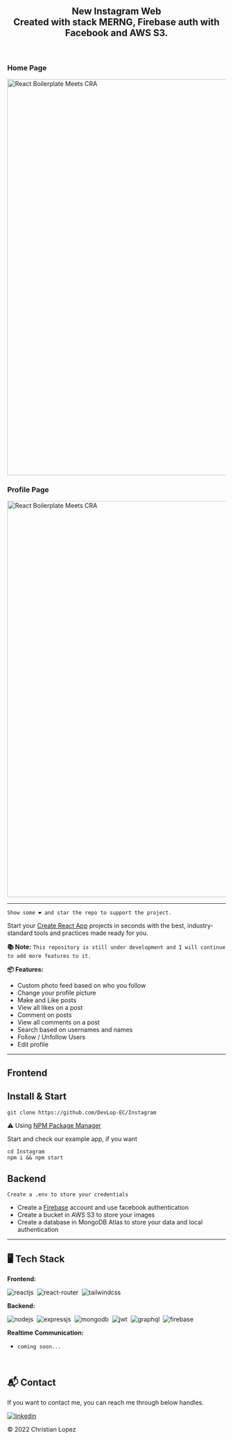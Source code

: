 <h2 align="center" ><strong>New Instagram Web</strong></br>
 Created with stack MERNG, Firebase auth with Facebook and AWS S3. 
</h2>
<br />

<h3>Home Page</h3>


<img width="914" alt="React Boilerplate Meets CRA" src="https://awesomescreenshot.s3.amazonaws.com/image/3305293/27135219-448a85a73fb32a1639da1cce94a41f2e.png?X-Amz-Algorithm=AWS4-HMAC-SHA256&X-Amz-Credential=AKIAJSCJQ2NM3XLFPVKA%2F20220513%2Fus-east-1%2Fs3%2Faws4_request&X-Amz-Date=20220513T163638Z&X-Amz-Expires=28800&X-Amz-SignedHeaders=host&X-Amz-Signature=0c9530a76c1928c5f0021f366562ec37f16383dd95c023df5f5d1ba1a73e0a7d" align="center">


<br />

<h3>Profile Page</h3>
<img width="914" alt="React Boilerplate Meets CRA" src="https://awesomescreenshot.s3.amazonaws.com/image/3305293/27135243-7e8793dc28256690f4a838651d85daf2.png?X-Amz-Algorithm=AWS4-HMAC-SHA256&X-Amz-Credential=AKIAJSCJQ2NM3XLFPVKA%2F20220513%2Fus-east-1%2Fs3%2Faws4_request&X-Amz-Date=20220513T163711Z&X-Amz-Expires=28800&X-Amz-SignedHeaders=host&X-Amz-Signature=7191384e3fe6cd130d038471f509ca7539e181c0a9c55edaf2c65f6caecefd44" align="center">


<!-- <div align="center">
  <a href="https://github.com/react-boilerplate/react-boilerplate-cra-template/actions?query=workflow%3Abuild">
    <img src="https://github.com/react-boilerplate/react-boilerplate-cra-template/workflows/build/badge.svg" alt="Build Status" />
  </a>
  <a href="https://github.com/react-boilerplate/react-boilerplate-cra-template/actions?query=workflow%3Atests">
    <img src="https://github.com/react-boilerplate/react-boilerplate-cra-template/workflows/test/badge.svg" alt="Tests Status" />
  </a>
  <a href="https://github.com/react-boilerplate/react-boilerplate-cra-template/actions?query=workflow%release">
    <img src="https://github.com/react-boilerplate/react-boilerplate-cra-template/workflows/release/badge.svg" alt="Release Status" />
  </a>
</div> -->



<br />

---


 `Show some ❤️ and star the repo to support the project.`

Start your [Create React App](https://github.com/facebook/create-react-app) projects in seconds with the best, industry-standard tools and practices made ready for you.

**📚 Note:** `This repository is still under development and I will continue to add more features to it.`

<!-- **🎨 Check the example app:** [Demonstrating the features](https://react-boilerplate.github.io/react-boilerplate-cra-template/) -->



**📦 Features:** 
- Custom photo feed based on who you follow
- Change your profile picture
- Make and Like posts
- View all likes on a post
- Comment on posts
- View all comments on a post
- Search based on usernames and names
- Follow / Unfollow Users
- Edit profile


---
<h2>Frontend</h2>

## Install & Start
``` shell 
git clone https://github.com/DevLop-EC/Instagram
```

⚠️ Using [NPM Package Manager](https://www.npmjs.com/) 

Start and check our example app, if you want

```shell
cd Instagram
npm i && npm start
```

<h2>Backend</h2>

`Create a .env to store your credentials`

- Create a [Firebase](https://firebase.google.com/) account and use facebook authentication
- Create a bucket in AWS S3 to store your images
- Create a database in MongoDB Atlas to store your data and local authentication



---

## 🖥️ Tech Stack
**Frontend:**

![reactjs](https://img.shields.io/badge/React-20232A?style=for-the-badge&logo=react&logoColor=61DAFB)&nbsp;
![react-router](https://img.shields.io/badge/React_Router-CA4245?style=for-the-badge&logo=react-router&logoColor=white)&nbsp;
![tailwindcss](https://img.shields.io/badge/Tailwind_CSS-38B2AC?style=for-the-badge&logo=tailwind-css&logoColor=white)&nbsp;


**Backend:**

![nodejs](https://img.shields.io/badge/Node.js-43853D?style=for-the-badge&logo=node.js&logoColor=white)&nbsp;
![expressjs](https://img.shields.io/badge/Express.js-000000?style=for-the-badge&logo=express&logoColor=white)&nbsp;
![mongodb](https://img.shields.io/badge/MongoDB-4EA94B?style=for-the-badge&logo=mongodb&logoColor=white)&nbsp;
![jwt](https://img.shields.io/badge/JWT-000000?style=for-the-badge&logo=JSON%20web%20tokens&logoColor=purple)&nbsp;
![graphql](https://img.shields.io/badge/GraphQL-000000?style=for-the-badge&logo=GraphQL&logoColor=red)&nbsp;
![firebase](https://img.shields.io/badge/Firebase-000000?style=for-the-badge&logo=Firebase&logoColor=yellow)&nbsp;



**Realtime Communication:**

- `coming soon...`

</br>
<h2>📬 Contact</h2>

If you want to contact me, you can reach me through below handles.

[![linkedin](https://img.shields.io/badge/LinkedIn-0077B5?style=for-the-badge&logo=linkedin&logoColor=white)](https://www.linkedin.com/in/christdevlop/)

© 2022 Christian Lopez
